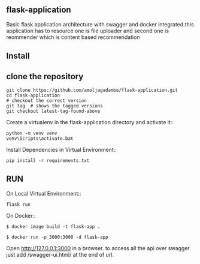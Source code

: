 flask-application
-------

Basic flask application architecture with swagger and docker integrated.this application has to resource one is file uploader 
and second one is reommender which is content based recommendation 

Install
-------
## clone the repository
    git clone https://github.com/amoljagadambe/flask-application.git
    cd flask-application
    # checkout the correct version
    git tag  # shows the tagged versions
    git checkout latest-tag-found-above
    
Create a virtualenv in the flask-application directory and activate it::

    python -m venv venv
    venv\Scripts\activate.bat
    
Install Dependencies in Virtual Environment::

    pip install -r requirements.txt
    
 RUN
 ---
 
 On Local Virtual Environment::
    
    flask run
 
 On Docker::
    
    $ docker image build -t flask-app .
    
    $ docker run -p 3000:3000 -d flask-app

Open http://127.0.0.1:3000 in a browser. to access all the api over swagger just add /swagger-ui.html/ at the end of url.